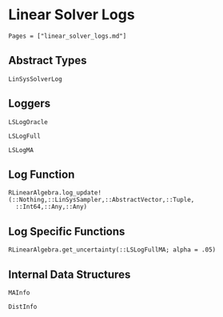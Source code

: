 # Linear Solver Logs

```@contents
Pages = ["linear_solver_logs.md"]
```


## Abstract Types

```@docs
LinSysSolverLog
```

## Loggers

```@docs
LSLogOracle

LSLogFull

LSLogMA
```

## Log Function

```@docs
RLinearAlgebra.log_update!(::Nothing,::LinSysSampler,::AbstractVector,::Tuple,
  ::Int64,::Any,::Any)
```

## Log Specific Functions

```@docs
RLinearAlgebra.get_uncertainty(::LSLogFullMA; alpha = .05)
```

## Internal Data Structures

```@docs
MAInfo

DistInfo
```
